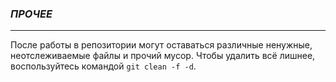 ### ***ПРОЧЕЕ***

***

После работы в репозитории могут оставаться различные ненужные, неотслеживаемые файлы и прочий мусор. Чтобы удалить всё лишнее, воспользуйтесь командой `git clean -f -d`.